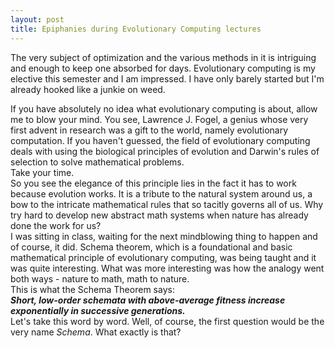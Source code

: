 ```yaml
---
layout: post
title: Epiphanies during Evolutionary Computing lectures
---
```


<p>
The very subject of optimization and the various methods in it is intriguing and enough to keep one absorbed for days. Evolutionary computing is my elective this semester and I am impressed. I have only barely started but I'm already hooked like a junkie on weed.
</p>
<!--more-->
<p>
If you have absolutely no idea what evolutionary computing is about, allow me to blow your mind. You see, Lawrence J. Fogel, a genius whose very first advent in research was a gift to the world, namely evolutionary computation. If you haven't guessed, the field of evolutionary computing deals with using the biological principles of evolution and Darwin's rules of selection to solve mathematical problems.
<br>
Take your time.
<br>
So you see the elegance of this principle lies in the fact it has to work because evolution works. It is a tribute to the natural system around us, a bow to the intricate mathematical rules that so tacitly governs all of us. Why try hard to develop new abstract math systems when nature has already done the work for us?
<br>
I was sitting in class, waiting for the next mindblowing thing to happen and of course, it did. Schema theorem, which is a foundational and basic mathematical principle of evolutionary computing, was being taught and it was quite interesting. What was more interesting was how the analogy went both ways - nature to math, math to nature.
<br>
This is what the Schema Theorem says:
<br>
<b><i>Short, low-order schemata with above-average fitness increase exponentially in successive generations.</i></b>
<br> Let's take this word by word. Well, of course, the first question would be the very name <i>Schema</i>. What exactly is that?